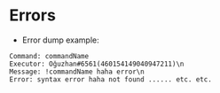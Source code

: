# Errors

- Error dump example:
```xl
Command: commandName
Executor: Oğuzhan#6561(460154149040947211)\n
Message: !commandName haha error\n
Error: syntax error haha not found ...... etc. etc.
```